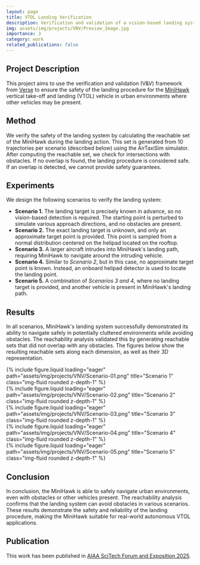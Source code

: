 ```yaml
---
layout: page
title: VTOL Landing Verification
description: Verification and validation of a vision-based landing system for an autonomous VTOL vehicle.
img: assets/img/projects/VNV/Preview_Image.jpg
importance: 3
category: work
related_publications: false
---
```


## Project Description

This project aims to use the verification and validation (V&V) framework from [Verse](https://arxiv.org/abs/2301.08714) to ensure the safety of the landing procedure for the [MiniHawk](https://github.com/StephenCarlson/MiniHawk-VTOL) vertical take-off and landing (VTOL) vehicle in urban environments where other vehicles may be present.

## Method

We verify the safety of the landing system by calculating the reachable set of the MiniHawk during the landing action. This set is generated from 10 trajectories per scenario (described below) using the AirTaxiSim simulator. After computing the reachable set, we check for intersections with obstacles. If no overlap is found, the landing procedure is considered safe. If an overlap is detected, we cannot provide safety guarantees.

## Experiments

We design the following scenarios to verify the landing system:
- **Scenario 1.** The landing target is precisely known in advance, so no vision-based detection is required. The starting point is perturbed to simulate various approach directions, and no obstacles are present.
- **Scenario 2.** The exact landing target is unknown, and only an approximate target point is provided. This point is sampled from a normal distribution centered on the helipad located on the rooftop.
- **Scenario 3.** A larger aircraft intrudes into MiniHawk's landing path, requiring MiniHawk to navigate around the intruding vehicle.
- **Scenario 4.** Similar to *Scenario 2*, but in this case, no approximate target point is known. Instead, an onboard helipad detector is used to locate the landing point.
- **Scenario 5.** A combination of *Scenarios 3 and 4*, where no landing target is provided, and another vehicle is present in MiniHawk's landing path.

## Results

In all scenarios, MiniHawk's landing system successfully demonstrated its ability to navigate safely in potentially cluttered environments while avoiding obstacles. The reachability analysis validated this by generating reachable sets that did not overlap with any obstacles. The figures below show the resulting reachable sets along each dimension, as well as their 3D representation.

<div class="row">
    <div class="col-sm mt-3 mt-md-0">
        {% include figure.liquid loading="eager" path="assets/img/projects/VNV/Scenario-01.png" title="Scenario 1" class="img-fluid rounded z-depth-1" %}
    </div>
</div>
<div class="row">
    <div class="col-sm mt-3 mt-md-0">
        {% include figure.liquid loading="eager" path="assets/img/projects/VNV/Scenario-02.png" title="Scenario 2" class="img-fluid rounded z-depth-1" %}
    </div>
</div>
<div class="row">
    <div class="col-sm mt-3 mt-md-0">
        {% include figure.liquid loading="eager" path="assets/img/projects/VNV/Scenario-03.png" title="Scenario 3" class="img-fluid rounded z-depth-1" %}
    </div>
</div>
<div class="row">
    <div class="col-sm mt-3 mt-md-0">
        {% include figure.liquid loading="eager" path="assets/img/projects/VNV/Scenario-04.png" title="Scenario 4" class="img-fluid rounded z-depth-1" %}
    </div>
</div>
<div class="row">
    <div class="col-sm mt-3 mt-md-0">
        {% include figure.liquid loading="eager" path="assets/img/projects/VNV/Scenario-05.png" title="Scenario 5" class="img-fluid rounded z-depth-1" %}
    </div>
</div>

## Conclusion

In conclusion, the MiniHawk is able to safely navigate urban environments, even with obstacles or other vehicles present. The reachability analysis confirms that the landing system can avoid obstacles in various scenarios. These results demonstrate the safety and reliability of the landing procedure, making the MiniHawk suitable for real-world autonomous VTOL applications.

## Publication

This work has been published in [AIAA SciTech Forum and Exposition 2025](https://www.aiaa.org/SciTech).